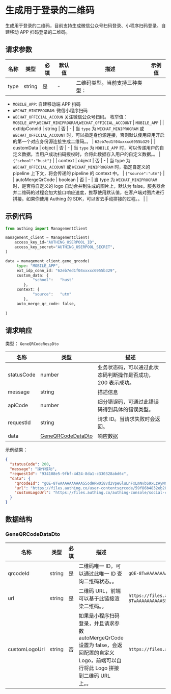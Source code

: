 # 生成用于登录的二维码

<!--
  警告⚠️：
  不要直接修改该文档，
  https://github.com/Authing/authing-docs-factory
  使用该项目进行生成
-->

<LastUpdated />

生成用于登录的二维码，目前支持生成微信公众号扫码登录、小程序扫码登录、自建移动 APP 扫码登录的二维码。

## 请求参数

| 名称 | 类型 | 必填 | 默认值 | 描述 | 示例值 |
| ---- | ---- | ---- | ---- | ---- | ---- |
| type | string | 是 | - | 二维码类型。当前支持三种类型：
- `MOBILE_APP`: 自建移动端 APP 扫码
- `WECHAT_MINIPROGRAM`: 微信小程序扫码
- `WECHAT_OFFICIAL_ACCOUN` 关注微信公众号扫码。  枚举值：`MOBILE_APP`,`WECHAT_MINIPROGRAM`,`WECHAT_OFFICIAL_ACCOUNT` | `MOBILE_APP` |
| extIdpConnId | string | 否 | - | 当 `type` 为 `WECHAT_MINIPROGRAM` 或 `WECHAT_OFFICIAL_ACCOUNT` 时，可以指定身份源连接，否则默认使用应用开启的第一个对应身份源连接生成二维码。。   | `62eb7ed1f04xxxxc6955b329` |
| customData | object | 否 | - | 当 `type` 为 `MOBILE_APP` 时，可以传递用户的自定义数据，当用户成功扫码授权时，会将此数据存入用户的自定义数据。。   | `{"school":"hust"}` |
| context | object | 否 | - | 当 type 为 `WECHAT_OFFICIAL_ACCOUNT` 或 `WECHAT_MINIPROGRAM` 时，指定自定义的 pipeline 上下文，将会传递的 pipeline 的 context 中。   | `{"source":"utm"}` |
| autoMergeQrCode | boolean | 否 | - | 当 type 为 `WECHAT_MINIPROGRAM` 时，是否将自定义的 logo 自动合并到生成的图片上，默认为 false。服务器合并二维码的过程会加大接口响应速度，推荐使用默认值，在客户端对图片进行拼接。如果你使用 Authing 的 SDK，可以省去手动拼接的过程。。   |  |


## 示例代码

```py
from authing import ManagementClient

management_client = ManagementClient(
    access_key_id="AUTHING_USERPOOL_ID",
    access_key_secret="AUTHING_USERPOOL_SECRET",
)

data = management_client.gene_qrcode(
     type: "MOBILE_APP",
     ext_idp_conn_id: "62eb7ed1f04xxxxc6955b329",
     custom_data: {
			"school":	"hust"
		},
     context: {
			"source":	"utm"
		},
     auto_merge_qr_code: false,
  
)
```



## 请求响应

类型： `GeneQRCodeRespDto`

| 名称 | 类型 | 描述 |
| ---- | ---- | ---- |
| statusCode | number | 业务状态码，可以通过此状态码判断操作是否成功，200 表示成功。 |
| message | string | 描述信息 |
| apiCode | number | 细分错误码，可通过此错误码得到具体的错误类型。 |
| requestId | string | 请求 ID。当请求失败时会返回。 |
| data | <a href="#GeneQRCodeDataDto">GeneQRCodeDataDto</a> | 响应数据 |



示例结果：

```json
{
  "statusCode": 200,
  "message": "操作成功",
  "requestId": "934108e5-9fbf-4d24-8da1-c330328abd6c",
  "data": {
    "qrcodeId": "gQE-8TwAAAAAAAAAAS5odHRwOi8vd2VpeGluLnFxLmNvbS9xLzAyMGJjX",
    "url": "https://files.authing.co/user-contentsqrcode/59f86b4832eb28071bdd9214/gQE-8TwAAAAAAAAAAS5odHRwOi8vd2VpeGluLnFxLmNvbS9xLzAyMGJjX1ZhOFNiM1UxV29GVTF5MWMAAgQY4_RiAwSAxhMA.png",
    "customLogoUrl": "https://files.authing.co/authing-console/social-connections/wechatMiniLogin.svg"
  }
}
```

## 数据结构


### <a id="GeneQRCodeDataDto"></a> GeneQRCodeDataDto

| 名称 | 类型 | 必填 | 描述 | 示例值 |
| ---- |  ---- | ---- | ---- | ---- |
| qrcodeId | string | 是 | 二维码唯一 ID，可以通过此唯一 ID 查询二维码状态。。  |  `gQE-8TwAAAAAAAAAAS5odHRwOi8vd2VpeGluLnFxLmNvbS9xLzAyMGJjX` |
| url | string | 是 | 二维码 URL，前端可以基于此链接渲染二维码。。  |  `https://files.authing.co/user-contentsqrcode/59f86b4832eb28071bdd9214/gQE-8TwAAAAAAAAAAS5odHRwOi8vd2VpeGluLnFxLmNvbS9xLzAyMGJjX1ZhOFNiM1UxV29GVTF5MWMAAgQY4_RiAwSAxhMA.png` |
| customLogoUrl | string | 否 | 如果是小程序扫码登录，并且请求参数 autoMergeQrCode 设置为 false，会返回配置的自定义 Logo，前端可以自行将此 Logo 拼接到二维码 URL 上。。  |  `https://files.authing.co/authing-console/social-connections/wechatMiniLogin.svg` |


